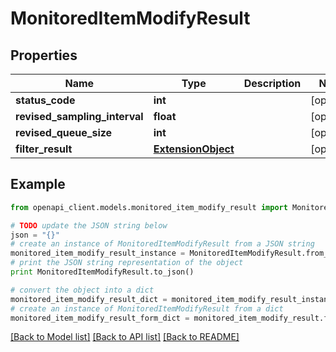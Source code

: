 # MonitoredItemModifyResult


## Properties
Name | Type | Description | Notes
------------ | ------------- | ------------- | -------------
**status_code** | **int** |  | [optional] 
**revised_sampling_interval** | **float** |  | [optional] 
**revised_queue_size** | **int** |  | [optional] 
**filter_result** | [**ExtensionObject**](ExtensionObject.md) |  | [optional] 

## Example

```python
from openapi_client.models.monitored_item_modify_result import MonitoredItemModifyResult

# TODO update the JSON string below
json = "{}"
# create an instance of MonitoredItemModifyResult from a JSON string
monitored_item_modify_result_instance = MonitoredItemModifyResult.from_json(json)
# print the JSON string representation of the object
print MonitoredItemModifyResult.to_json()

# convert the object into a dict
monitored_item_modify_result_dict = monitored_item_modify_result_instance.to_dict()
# create an instance of MonitoredItemModifyResult from a dict
monitored_item_modify_result_form_dict = monitored_item_modify_result.from_dict(monitored_item_modify_result_dict)
```
[[Back to Model list]](../README.md#documentation-for-models) [[Back to API list]](../README.md#documentation-for-api-endpoints) [[Back to README]](../README.md)


